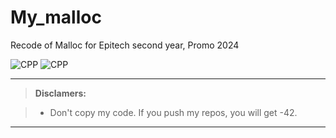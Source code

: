 # My_malloc
Recode of Malloc for Epitech second year, Promo 2024

![CPP](https://img.shields.io/badge/CPP-Malloc-red)
![CPP](https://img.shields.io/badge/my.epitech.eu-80%25-brightgreen)

----------

> **Disclamers:**

> - Don't copy my code. If you push my repos, you will get -42.

----------

